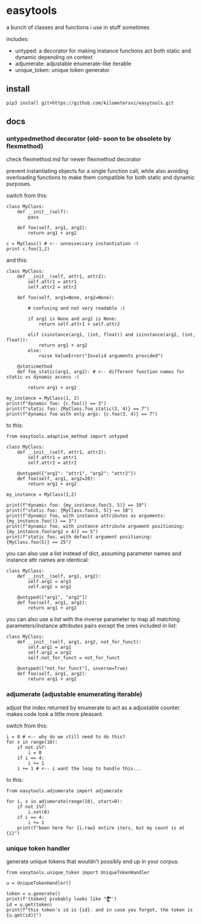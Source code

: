 # easytools

a bunch of classes and functions i use in stuff sometimes

includes:
- untyped: a decorator for making instance functions act both static and dynamic depending on context
- adjumerate: adjustable enumerate-like iterable
- unique_token: unique token generator

## install

```
pip3 install git+https://github.com/kilometersvi/easytools.git
```

## docs

### untypedmethod decorator (old- soon to be obsolete by flexmethod)

check flexmethod.md for newer flexmethod decorator

prevent instantiating objects for a single function call, while also avoiding overloading functions to make them compatible for both static and dynamic purposes.

switch from this:

```
class MyClass:
    def __init__(self):
        pass

    def foo(self, arg1, arg2):
        return arg1 + arg2

c = MyClass() # <-- unnesseccary instantiation :(
print c.foo(1,2)

```

and this:

```
class MyClass:
    def __init__(self, attr1, attr2):
        self.attr1 = attr1
        self.attr2 = attr2

    def foo(self, arg1=None, arg2=None):

        # confusing and not very readable :(

        if arg1 is None and arg2 is None:
            return self.attr1 + self.attr2

        elif isinstance(arg1, (int, float)) and isinstance(arg2, (int, float)):
            return arg1 + arg2
        else:
            raise ValueError("Invalid arguments provided")

    @staticmethod
    def foo_static(arg1, arg2): # <-- different function names for static vs dynamic access :(

        return arg1 + arg2

my_instance = MyClass(1, 2)
print(f"dynamic foo: {c.foo()} == 3")
print(f"static foo: {MyClass.foo_static(3, 4)} == 7")
print(f"dynamic foo with only args: {c.foo(3, 4)} == 7")

```

to this:

```
from easytools.adaptive_method import untyped

class MyClass:
    def __init__(self, attr1, attr2):
        self.attr1 = attr1
        self.attr2 = attr2

    @untyped({"arg1": "attr1", "arg2": "attr2"})
    def foo(self, arg1, arg2=20):
        return arg1 + arg2

my_instance = MyClass(1,2)

print(f"dynamic foo: {my_instance.foo(5, 5)} == 10")
print(f"static foo: {MyClass.foo(5, 5)} == 10")
print(f"dynamic foo, with instance attributes as arguments: {my_instance.foo()} == 3")
print(f"dynamic foo, with instance attribute argument positioning: {my_instance.foo(arg2 = 4)} == 5")
print(f"static foo, with default argument positioning: {MyClass.foo(5)} == 25")
```

you can also use a list instead of dict, assuming parameter names and instance attr names are identical:

```
class MyClass:
    def __init__(self, arg1, arg2):
        self.arg1 = arg1
        self.arg2 = arg2

    @untyped(["arg1", "arg2"])
    def foo(self, arg1, arg2):
        return arg1 + arg2

```

you can also use a list with the inverse parameter to map all matching parameters/instance attributes pairs except the ones included in list:

```
class MyClass:
    def __init__(self, arg1, arg2, not_for_funct):
        self.arg1 = arg1
        self.arg2 = arg2
        self.not_for_funct = not_for_funct

    @untyped(["not_for_funct"], inverse=True)
    def foo(self, arg1, arg2):
        return arg1 + arg2
```

### adjumerate (adjustable enumerating iterable)

adjust the index returned by enumerate to act as a adjustable counter. makes code look a little more pleasant.

switch from this:

```
i = 0 # <-- why do we still need to do this?
for x in range(10):
    if not i%7:
        i = 0
    if i == 4:
        i += 1
    i += 1 # <-- i want the loop to handle this...
```

to this:

```
from easytools.adjumerate import adjumerate

for i, x in adjumerate(range(10), start=0):
    if not i%7:
        i.set(0)
    if i == 4:
        i += 1
    print(f"been here for {i.raw} entire iters, but my count is at {i}")
```

### unique token handler

generate unique tokens that wouldn't possibly end up in your corpus.

```
from easytools.unique_token import UniqueTokenHandler

u = UniqueTokenHandler()

token = u.generate()
print(f'{token} probably looks like "$̶͇̖͍̹͈̮̦͙͔̗͈͉͖̬̪̌͌͐͊̀̎͌̀́̓͋̎̎̾̈́̍̔̽̕͝͝ͅ"')
id = u.get(token)
print(f"this token's id is {id}. and in case you forgot, the token is {u.get(id)}")
```
